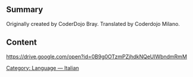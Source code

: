 ## Summary

 Originally created by CoderDojo Bray. Translated by
Coderdojo Milano. 

## Content

<https://drive.google.com/open?id=0B9g0OTzmPZjhdkNQeUlWbndmRmM>

[Category: Language — Italian](Category:_Language_—_Italian.md)
